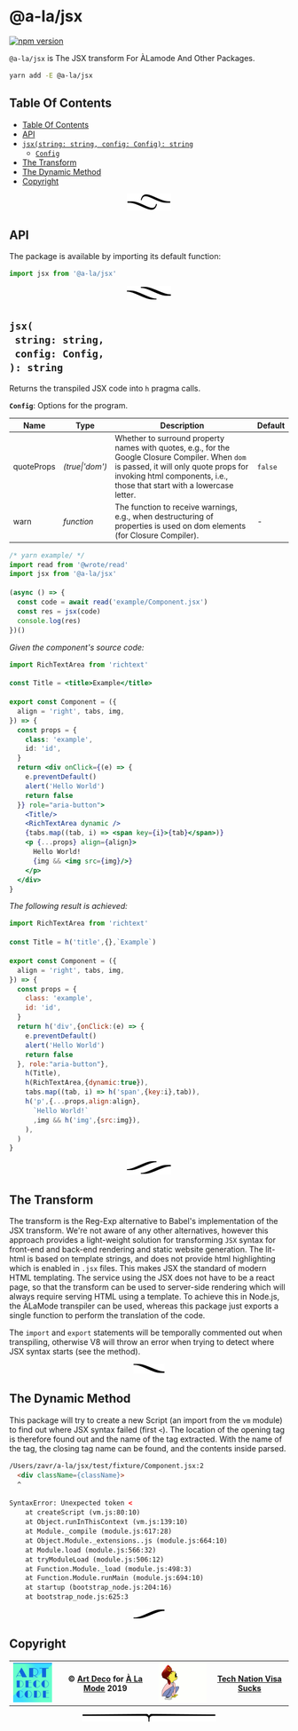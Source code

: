 # @a-la/jsx

[![npm version](https://badge.fury.io/js/%40a-la%2Fjsx.svg)](https://npmjs.org/package/@a-la/jsx)

`@a-la/jsx` is The JSX transform For ÀLamode And Other Packages.

```sh
yarn add -E @a-la/jsx
```

## Table Of Contents

- [Table Of Contents](#table-of-contents)
- [API](#api)
- [`jsx(string: string, config: Config): string`](#jsxstring-stringconfig-config-string)
  * [`Config`](#type-config)
- [The Transform](#the-transform)
- [The Dynamic Method](#the-dynamic-method)
- [Copyright](#copyright)

<p align="center"><a href="#table-of-contents"><img src=".documentary/section-breaks/0.svg?sanitize=true"></a></p>

## API

The package is available by importing its default function:

```js
import jsx from '@a-la/jsx'
```

<p align="center"><a href="#table-of-contents"><img src=".documentary/section-breaks/1.svg?sanitize=true"></a></p>

## `jsx(`<br/>&nbsp;&nbsp;`string: string,`<br/>&nbsp;&nbsp;`config: Config,`<br/>`): string`

Returns the transpiled JSX code into `h` pragma calls.

__<a name="type-config">`Config`</a>__: Options for the program.

|    Name    |      Type       |                                                                                                     Description                                                                                                     | Default |
| ---------- | --------------- | ------------------------------------------------------------------------------------------------------------------------------------------------------------------------------------------------------------------- | ------- |
| quoteProps | _(true\|'dom')_ | Whether to surround property names with quotes, e.g., for the Google Closure Compiler. When `dom` is passed, it will only quote props for invoking html components, i.e., those that start with a lowercase letter. | `false` |
| warn       | _function_      | The function to receive warnings, e.g., when destructuring of properties is used on dom elements (for Closure Compiler).                                                                                            | -       |

```js
/* yarn example/ */
import read from '@wrote/read'
import jsx from '@a-la/jsx'

(async () => {
  const code = await read('example/Component.jsx')
  const res = jsx(code)
  console.log(res)
})()
```

*Given the component's source code:*
```jsx
import RichTextArea from 'richtext'

const Title = <title>Example</title>

export const Component = ({
  align = 'right', tabs, img,
}) => {
  const props = {
    class: 'example',
    id: 'id',
  }
  return <div onClick={(e) => {
    e.preventDefault()
    alert('Hello World')
    return false
  }} role="aria-button">
    <Title/>
    <RichTextArea dynamic />
    {tabs.map((tab, i) => <span key={i}>{tab}</span>)}
    <p {...props} align={align}>
      Hello World!
      {img && <img src={img}/>}
    </p>
  </div>
}
```

*The following result is achieved:*
```js
import RichTextArea from 'richtext'

const Title = h('title',{},`Example`)

export const Component = ({
  align = 'right', tabs, img,
}) => {
  const props = {
    class: 'example',
    id: 'id',
  }
  return h('div',{onClick:(e) => {
    e.preventDefault()
    alert('Hello World')
    return false
  }, role:"aria-button"},
    h(Title),
    h(RichTextArea,{dynamic:true}),
    tabs.map((tab, i) => h('span',{key:i},tab)),
    h('p',{...props,align:align},
      `Hello World!`
      ,img && h('img',{src:img}),
    ),
  )
}
```

<p align="center"><a href="#table-of-contents"><img src=".documentary/section-breaks/2.svg?sanitize=true"></a></p>

## The Transform

The transform is the Reg-Exp alternative to Babel's implementation of the JSX transform. We're not aware of any other alternatives, however this approach provides a light-weight solution for transforming `JSX` syntax for front-end and back-end rendering and static website generation. The lit-html is based on template strings, and does not provide html highlighting which is enabled in `.jsx` files. This makes JSX the standard of modern HTML templating. The service using the JSX does not have to be a react page, so that the transform can be used to server-side rendering which will always require serving HTML using a template. To achieve this in Node.js, the ÀLaMode transpiler can be used, whereas this package just exports a single function to perform the translation of the code.

The `import` and `export` statements will be temporally commented out when transpiling, otherwise V8 will throw an error when trying to detect where JSX syntax starts (see the method).

<p align="center"><a href="#table-of-contents"><img src=".documentary/section-breaks/3.svg?sanitize=true"></a></p>


## The Dynamic Method

This package will try to create a new Script (an import from the `vm` module) to find out where JSX syntax failed (first `<`). The location of the opening tag is therefore found out and the name of the tag extracted. With the name of the tag, the closing tag name can be found, and the contents inside parsed.

```html
/Users/zavr/a-la/jsx/test/fixture/Component.jsx:2
  <div className={className}>
  ^

SyntaxError: Unexpected token <
    at createScript (vm.js:80:10)
    at Object.runInThisContext (vm.js:139:10)
    at Module._compile (module.js:617:28)
    at Object.Module._extensions..js (module.js:664:10)
    at Module.load (module.js:566:32)
    at tryModuleLoad (module.js:506:12)
    at Function.Module._load (module.js:498:3)
    at Function.Module.runMain (module.js:694:10)
    at startup (bootstrap_node.js:204:16)
    at bootstrap_node.js:625:3
```

<p align="center"><a href="#table-of-contents"><img src=".documentary/section-breaks/4.svg?sanitize=true"></a></p>

## Copyright

<table>
<tr>
  <th>
    <a href="https://artd.eco">
      <img src="https://github.com/wrote/wrote/raw/master/images/artdeco.png" alt="Art Deco">
    </a>
  </th>
  <th>&copy; <a href="https://artd.eco">Art Deco</a> for <a href="https://alamode.cc">À La Mode</a> 2019</th>
    <th>
    <a href="https://www.technation.sucks" title="Tech Nation Visa">
      <img src="https://github.com/wrote/wrote/raw/master/images/technation.gif" alt="Tech Nation Visa">
    </a>
  </th>
  <th>
    <a href="https://www.technation.sucks">Tech Nation Visa Sucks</a>
  </th>
</tr>
</table>

<p align="center"><a href="#table-of-contents"><img src=".documentary/section-breaks/-1.svg?sanitize=true"></a></p>